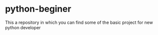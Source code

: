 # python-beginer
This a repository in which you can find some of the basic  project for new python developer
